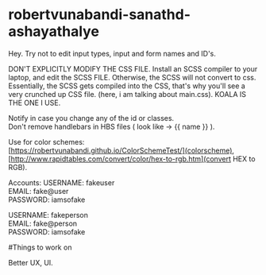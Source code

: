 # robertvunabandi-sanathd-ashayathalye

Hey. Try not to edit input types, input and form names and ID's.  

DON'T EXPLICITLY MODIFY THE CSS FILE. Install an SCSS compiler to your laptop, and edit the SCSS FILE. Otherwise, the SCSS will not convert to css.  
Essentially, the SCSS gets compiled into the CSS, that's why you'll see a very crunched up CSS file. (here, i am talking about main.css). KOALA IS THE ONE I USE.  

Notify in case you change any of the id or classes.  
Don't remove handlebars in HBS files ( look like -> {{ name }} ).  

Use for color schemes: [https://robertvunabandi.github.io/ColorSchemeTest/](colorscheme), [http://www.rapidtables.com/convert/color/hex-to-rgb.htm](convert HEX to RGB).  

Accounts:
USERNAME: fakeuser  
EMAIL: fake@user  
PASSWORD: iamsofake  
  
USERNAME: fakeperson  
EMAIL: fake@person  
PASSWORD: iamsofake  

#Things to work on

Better UX, UI.  




